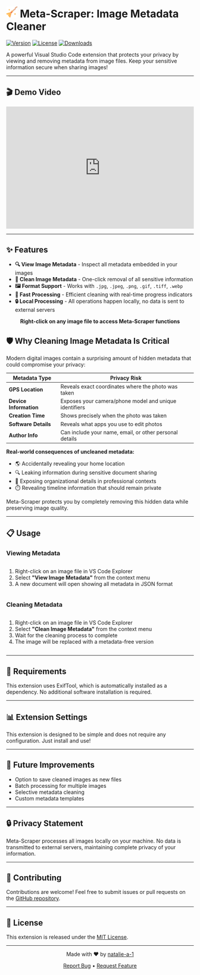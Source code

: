 # <img src="./images/icon.png" alt="Meta-Scraper Logo" width="30"/> Meta-Scraper: Image Metadata Cleaner

[![Version](https://img.shields.io/badge/version-0.0.1-blue.svg)](https://marketplace.visualstudio.com/items?itemName=natalie-a-1.metascraper)
[![License](https://img.shields.io/badge/license-MIT-green.svg)](LICENSE)
[![Downloads](https://img.shields.io/badge/downloads-0-orange.svg)](https://marketplace.visualstudio.com/items?itemName=natalie-a-1.metascraper)

A powerful Visual Studio Code extension that protects your privacy by viewing and removing metadata from image files. Keep your sensitive information secure when sharing images!

---

## 🎬 Demo Video

<div align="center">
  <div style="padding:65.03% 0 0 0;position:relative;"><iframe src="https://player.vimeo.com/video/1066392522?h=7f45f96e0f&amp;badge=0&amp;autopause=0&amp;player_id=0&amp;app_id=58479" frameborder="0" allow="autoplay; fullscreen; picture-in-picture; clipboard-write; encrypted-media" style="position:absolute;top:0;left:0;width:100%;height:100%;" title="example"></iframe></div><script src="https://player.vimeo.com/api/player.js"></script>
</div>

---

## ✨ Features

- **🔍 View Image Metadata** - Inspect all metadata embedded in your images
- **🧹 Clean Image Metadata** - One-click removal of all sensitive information
- **🖼️ Format Support** - Works with `.jpg`, `.jpeg`, `.png`, `.gif`, `.tiff`, `.webp`
- **🚀 Fast Processing** - Efficient cleaning with real-time progress indicators
- **🔒 Local Processing** - All operations happen locally, no data is sent to external servers

<div align="center">
  <p><b>Right-click on any image file to access Meta-Scraper functions</b></p>
</div>

## 🛡️ Why Cleaning Image Metadata Is Critical

Modern digital images contain a surprising amount of hidden metadata that could compromise your privacy:

| Metadata Type | Privacy Risk |
|---------------|--------------|
| **GPS Location** | Reveals exact coordinates where the photo was taken |
| **Device Information** | Exposes your camera/phone model and unique identifiers |
| **Creation Time** | Shows precisely when the photo was taken |
| **Software Details** | Reveals what apps you use to edit photos |
| **Author Info** | Can include your name, email, or other personal details |

**Real-world consequences of uncleaned metadata:**
- 🌎 Accidentally revealing your home location
- 🔍 Leaking information during sensitive document sharing
- 🔐 Exposing organizational details in professional contexts
- ⏱️ Revealing timeline information that should remain private

Meta-Scraper protects you by completely removing this hidden data while preserving image quality.

---

## 📋 Usage

### Viewing Metadata

<div style="display: flex; align-items: center;">
  <div>
    <ol>
      <li>Right-click on an image file in VS Code Explorer</li>
      <li>Select <b>"View Image Metadata"</b> from the context menu</li>
      <li>A new document will open showing all metadata in JSON format</li>
    </ol>
  </div>
</div>

### Cleaning Metadata

<div style="display: flex; align-items: center;">
  <div>
    <ol>
      <li>Right-click on an image file in VS Code Explorer</li>
      <li>Select <b>"Clean Image Metadata"</b> from the context menu</li>
      <li>Wait for the cleaning process to complete</li>
      <li>The image will be replaced with a metadata-free version</li>
    </ol>
  </div>
</div>

---

## 🔧 Requirements

This extension uses ExifTool, which is automatically installed as a dependency. No additional software installation is required.

---

## 📊 Extension Settings

This extension is designed to be simple and does not require any configuration. Just install and use!

---

## 🔄 Future Improvements

- Option to save cleaned images as new files
- Batch processing for multiple images
- Selective metadata cleaning
- Custom metadata templates

---

## 🔒 Privacy Statement

Meta-Scraper processes all images locally on your machine. No data is transmitted to external servers, maintaining complete privacy of your information.

---

## 🤝 Contributing

Contributions are welcome! Feel free to submit issues or pull requests on the [GitHub repository](https://github.com/natalie-a-1/Meta-Scraper).

---

## 📜 License

This extension is released under the [MIT License](LICENSE).

---

<div align="center">
  <p>Made with ❤️ by <a href="https://github.com/natalie-a-1">natalie-a-1</a></p>
  <p>
    <a href="https://github.com/natalie-a-1/Meta-Scraper/issues">Report Bug</a> •
    <a href="https://github.com/natalie-a-1/Meta-Scraper/issues">Request Feature</a>
  </p>
</div>
